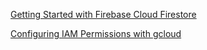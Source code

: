 [Getting Started with Firebase Cloud Firestore](https://www.skills.google/games/6670/labs/41731)

[Configuring IAM Permissions with gcloud](https://www.skills.google/games/6670/labs/41734)
